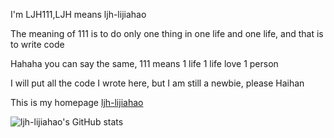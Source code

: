  I'm LJH111,LJH means ljh-lijiahao
 
 The meaning of 111 is to do only one thing in one life and one life, and that is to write code
 
 Hahaha you can say the same, 111 means 1 life 1 life love 1 person
 
 I will put all the code I wrote here, but I am still a newbie, please Haihan
 
 This is my homepage [ljh-lijiahao](https://ljh-lijiahao.github.io)
 
 
 ![ljh-lijiahao's GitHub stats](https://github-readme-stats.vercel.app/api?username=ljh-lijiahao&show_icons=true&theme=flag-india)
 
